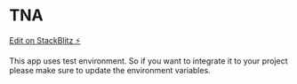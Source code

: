 # TNA
[Edit on StackBlitz ⚡️](https://stackblitz.com/edit/tna)

This app uses test environment. So if you want to integrate it to your project please make sure to update the environment variables.